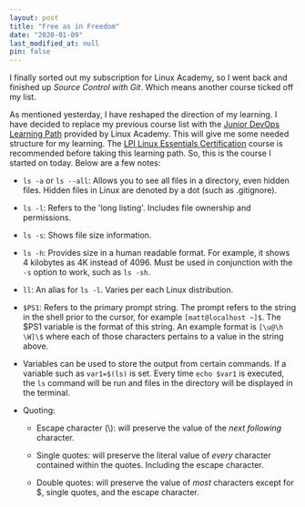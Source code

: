 ```yaml
---
layout: post
title: "Free as in Freedom"
date: "2020-01-09"
last_modified_at: null
pin: false
---
```


I finally sorted out my subscription for Linux Academy, so I went back and finished up _Source Control with Git_. Which means another course ticked off my list.

As mentioned yesterday, I have reshaped the direction of my learning. I have decided to replace my previous course list with the [Junior DevOps Learning Path](https://linuxacademy.com/learning-path/junior-devops-engineer-entry-level/) provided by Linux Academy. This will give me some needed structure for my learning. The [LPI Linux Essentials Certification](https://linuxacademy.com/cp/modules/view/id/346) course is recommended before taking this learning path. So, this is the course I started on today. Below are a few notes:

- `ls -a` or `ls --all`: Allows you to see all files in a directory, even hidden files. Hidden files in Linux are denoted by a dot (such as .gitignore).

- `ls -l`: Refers to the 'long listing'. Includes file ownership and permissions.

- `ls -s`: Shows file size information.

- `ls -h`: Provides size in a human readable format. For example, it shows 4 kilobytes as 4K instead of 4096. Must be used in conjunction with the `-s` option to work, such as `ls -sh`.

- `ll`: An alias for `ls -l`. Varies per each Linux distribution.

- `$PS1`: Refers to the primary prompt string. The prompt refers to the string in the shell prior to the cursor, for example `[matt@localhost ~]$`. The \$PS1 variable is the format of this string. An example format is `[\u@\h \W]\$` where each of those characters pertains to a value in the string above.

- Variables can be used to store the output from certain commands. If a variable such as `var1=$(ls)` is set. Every time `echo $var1` is executed, the `ls` command will be run and files in the directory will be displayed in the terminal.

- Quoting:
  - Escape character (\\\): will preserve the value of the _next following_ character.
  
  - Single quotes: will preserve the literal value of _every_ character contained within the quotes. Including the escape character.
  
  - Double quotes: will preserve the value of _most_ characters except for \$, single quotes, and the escape character.
